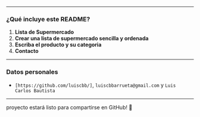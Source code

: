
---

### ¿Qué incluye este README?
1. **Lista de Supermercado**
2. **Crear una lista de supermercado sencilla y ordenada**
3. **Escriba el producto y su categoria**
4. **Contacto**

---

### Datos personales
- `[https://github.com/luiscbb/]`, `luiscbbarrueta@gmail.com` y `Luis Carlos Bautista`


---

proyecto estará listo para compartirse en GitHub! 🚀
